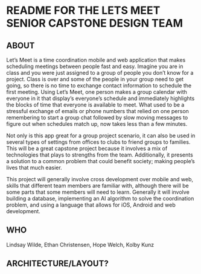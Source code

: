 ﻿<h1>README FOR THE LETS MEET SENIOR CAPSTONE DESIGN TEAM</h1>

<h2>ABOUT</h2>

Let’s Meet is a time coordination mobile and web application that makes scheduling meetings between people fast and easy. Imagine you are in class and you were just assigned to a group of people you don’t know for a project. Class is over and some of the people in your group need to get going, so there is no time to exchange contact information to schedule the first meeting. Using Let’s Meet, one person makes a group calendar with everyone in it that display’s everyone’s schedule and immediately highlights the blocks of time that everyone is available to meet. What used to be a stressful exchange of emails or phone numbers that relied on one person remembering to start a group chat followed by slow moving messages to figure out when schedules match up, now takes less than a few minutes.

Not only is this app great for a group project scenario, it can also be used in several types of settings from offices to clubs to friend groups to families. This will be a great capstone project because it involves a mix of technologies that plays to strengths from the team. Additionally, it presents a solution to a common problem that could benefit society; making people’s lives that much easier. 

This project will generally involve cross development over mobile and web, skills that different team members are familiar with, although there will be some parts that some members will need to learn. Generally it will involve building a database, implementing an AI algorithm to solve the coordination problem, and using a language that allows for iOS, Android and web development. 


<h2>WHO</h2>

Lindsay Wilde, Ethan Christensen, Hope Welch, Kolby Kunz

<h2>ARCHITECTURE/LAYOUT?</h2>
